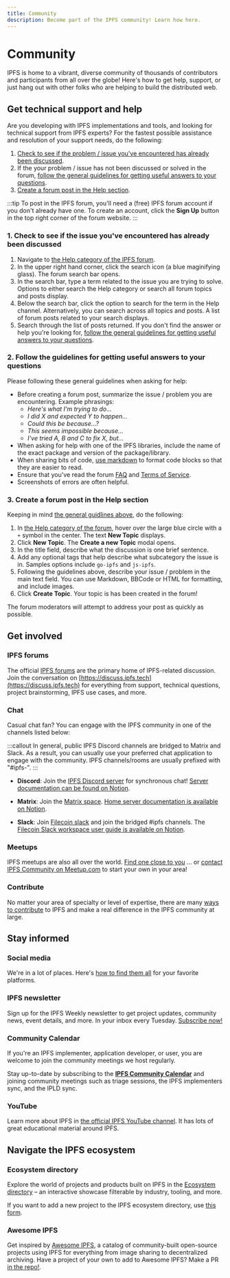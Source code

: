 ```yaml
---
title: Community
description: Become part of the IPFS community! Learn how here.
---
```


# Community

IPFS is home to a vibrant, diverse community of thousands of contributors and participants from all over the globe! Here's how to get help, support, or just hang out with other folks who are helping to build the distributed web.

## Get technical support and help

Are you developing with IPFS implementations and tools, and looking for technical support from IPFS experts? For the fastest possible assistance and resolution of your support needs, do the following:

1. [Check to see if the problem / issue you've encountered has already been discussed](#_1-check-to-see-if-the-issue-you-ve-encountered-has-already-been-discussed).
2. If the your problem / issue has not been discussed or solved in the forum, [follow the general guidelines for getting useful answers to your questions](#_2-follow-the-guidelines-for-getting-useful-answers-to-your-questions). 
3. [Create a forum post in the Help section](#_3-create-a-forum-post-in-the-help-section).

:::tip 
To post in the IPFS forum, you'll need a (free) IPFS forum account if you don't already have one. To create an account, click the **Sign Up** button in the top right corner of the forum website. 
:::

### 1. Check to see if the issue you've encountered has already been discussed

1. Navigate to [the Help category of the IPFS forum](https://discuss.ipfs.tech/c/help/13).
1. In the upper right hand corner, click the search icon (a blue maginifying glass). The forum search bar opens.
1. In the search bar, type a term related to the issue you are trying to solve. Options to either search the Help category or search all forum topics and posts display.
1. Below the search bar, click the option to search for the term in the Help channel. Alternatively, you can search across all topics and posts. A list of forum posts related to your search displays.
1. Search through the list of posts returned. If you don't find the answer or help you're looking for, [follow the general guidelines for getting useful answers to your questions](#2-follow-the-guidelines-for-getting-useful-answers-to-your-questions).

### 2. Follow the guidelines for getting useful answers to your questions

Please following these general guidelines when asking for help:

- Before creating a forum post, summarize the issue / problem you are encountering. Example phrasings:
  - _Here's what I'm trying to do..._
  - _I did X and expected Y to happen..._
  - _Could this be because...?_
  - _This seems impossible because..._
  - _I've tried A, B and C to fix X, but..._
- When asking for help with one of the IPFS libraries, include the name of the exact package and version of the package/library.
- When sharing bits of code, [use markdown](community/contribute/grammar-formatting-and-style.md#style) to format code blocks so that they are easier to read.
- Ensure that you've read the forum [FAQ](https://discuss.ipfs.tech/faq) and [Terms of Service](https://discuss.ipfs.tech/tos).
- Screenshots of errors are often helpful.

### 3. Create a forum post in the Help section

Keeping in mind [the general guidlines above](#_2-follow-the-guidelines-for-getting-useful-answers-to-your-questions), do the following:

1. In [the Help category of the forum](https://discuss.ipfs.tech/c/help/13), hover over the large blue circle with a `+` symbol in the center. The text **New Topic** displays.
1. Click **New Topic**.  The **Create a new Topic** modal opens.
1. In the title field, describe what the discussion is one brief sentence.
1. Add any optional tags that help describe what subcategory the issue is in. Samples options include `go-ipfs` and `js-ipfs`.
1. Following the guidelines above, describe your issue / problem in the main text field. You can use Markdown, BBCode or HTML for formatting, and include images.
1. Click **Create Topic**. Your topic is has been created in the forum!

The forum moderators will attempt to address your post as quickly as possible. 

## Get involved

### IPFS forums

The official [IPFS forums](https://discuss.ipfs.tech/) are the primary home of IPFS-related discussion. Join the conversation on [https://discuss.ipfs.tech](https://discuss.ipfs.tech) for everything from support, technical questions, project brainstorming, IPFS use cases, and more.

### Chat

Casual chat fan? You can engage with the IPFS community in one of the channels listed below:

:::callout
In general, public IPFS Discord channels are bridged to Matrix and Slack. As a result, you can usually use your preferred chat application to engage with the community. IPFS channels/rooms are usually prefixed with "#ipfs-".
:::

- **Discord**: Join the [IPFS Discord server](https://discord.gg/ipfs) for synchronous chat! [Server documentation can be found on Notion](https://pl-strflt.notion.site/IPFS-Discord-Server-Documentation-85bbc451303a473bbf6846b01610e3c1).

- **Matrix**: Join the [Matrix space](https://matrix.to/#/#ipfs-space:ipfs.io). [Home server documentation is available on Notion](https://pl-strflt.notion.site/IPFS-Matrix-Homeserver-Documentation-31481e76843547b7ab5160a87eed2b9f).

- **Slack**: Join [Filecoin slack](https://filecoin.io/slack) and join the bridged #ipfs channels. The [Filecoin Slack workspace user guide is available on Notion](https://pl-strflt.notion.site/Filecoin-Slack-User-Guide-29072679986b4ccb8ad7b091097dd770).

### Meetups

IPFS meetups are also all over the world. [Find one close to you](https://www.meetup.com/members/249142444/) ... or [contact IPFS Community on Meetup.com](https://secure.meetup.com/messages/?new_convo=true&member_id=249142444&name=IPFS+Community) to start your own in your area!

### Contribute

No matter your area of specialty or level of expertise, there are many [ways to contribute](contribute/ways-to-contribute.md) to IPFS and make a real difference in the IPFS community at large.


## Stay informed

### Social media

We're in a lot of places. Here's [how to find them all](social-media.md) for your favorite platforms.

### IPFS newsletter

Sign up for the IPFS Weekly newsletter to get project updates, community news, event details, and more. In your inbox every Tuesday. [Subscribe now!](https://ipfs.us4.list-manage.com/subscribe?u=25473244c7d18b897f5a1ff6b&id=cad54b2230)

### Community Calendar

If you're an IPFS implementer, application developer, or user, you are welcome to join the community meetings we host regularly.

Stay up-to-date by subscribing to the [**IPFS Community Calendar**](https://ipfs.fyi/calendar) and joining community meetings such as triage sessions, the IPFS implementers sync, and the IPLD sync.

### YouTube

Learn more about IPFS in [the official IPFS YouTube channel](https://www.youtube.com/channel/UCdjsUXJ3QawK4O5L1kqqsew). It has lots of great educational material around IPFS. 

## Navigate the IPFS ecosystem

### Ecosystem directory

Explore the world of projects and products built on IPFS in the [Ecosystem directory](https://ecosystem.ipfs.io/) – an interactive showcase filterable by industry, tooling, and more.

If you want to add a new project to the IPFS ecosystem directory, use [this form](https://airtable.com/shrjwvk9pAeAk0Ci7).

### Awesome IPFS

Get inspired by [Awesome IPFS](https://awesome.ipfs.tech/), a catalog of community-built open-source projects using IPFS for everything from image sharing to decentralized archiving. Have a project of your own to add to Awesome IPFS? Make a PR [in the repo!](https://github.com/ipfs/awesome-ipfs).
